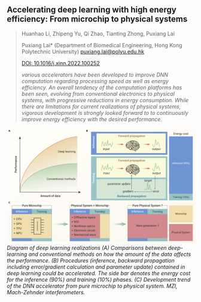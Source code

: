 ## Accelerating deep learning with high energy efficiency: From microchip to physical systems

> Huanhao Li, Zhipeng Yu, Qi Zhao, Tianting Zhong, Puxiang Lai 
> 
> Puxiang Lai* (Department of Biomedical Engineering, Hong Kong Polytechnic University) puxiang.lai@polyu.edu.hk
> 
> [DOI: 10.1016/j.xinn.2022.100252](https://doi.org/10.1016/j.xinn.2022.100252)
> 
> _various accelerators have been developed to improve DNN computation regarding processing speed as well as 
> energy efficiency. An overall tendency of the computation platforms has been seen, evolving from conventional 
> electronics to physical systems, with progressive reductions in energy consumption. While there are limitations 
> for current realizations of physical systems, vigorous development is strongly looked forward to to continuously 
> improve energy efficiency with the desired performance._

![Algorithm](/Publication/wfs_commentary.jpg)
_Diagram of deep learning realizations (A) Comparisons between deep-learning and conventional methods 
on how the amount of the data affects the performance. (B) Procedures (inference, backward propagation 
including error/gradient calculation and parameter update) contained in deep learning could be accelerated. 
The side bar denotes the energy cost for the inference (90%) and training (10%) phases. (C) Development 
trend of the DNN accelerator from pure microchip to physical system. MZI, Mach-Zehnder interferometers._
